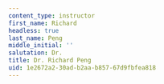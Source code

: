 ```yaml
---
content_type: instructor
first_name: Richard
headless: true
last_name: Peng
middle_initial: ''
salutation: Dr.
title: Dr. Richard Peng
uid: 1e2672a2-30ad-b2aa-b857-67d9fbfea818
---
```

